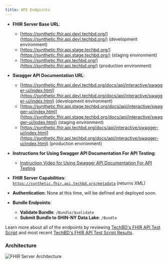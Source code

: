 ```yaml
---
title: API Endpoints
---
```


- **FHIR Server Base URL**: 
  -	[https://synthetic.fhir.api.devl.techbd.org/](https://synthetic.fhir.api.devl.techbd.org/)  (development environment)
  - [https://synthetic.fhir.api.stage.techbd.org/](https://synthetic.fhir.api.stage.techbd.org/) (staging environment)
  - [https://synthetic.fhir.api.techbd.org/](https://synthetic.fhir.api.techbd.org/)  (production environment)

- **Swagger API Documentation URL**:
  -	[https://synthetic.fhir.api.devl.techbd.org/docs/api/interactive/swagger-ui/index.html](https://synthetic.fhir.api.devl.techbd.org/docs/api/interactive/swagger-ui/index.html)  (development environment)
  - [https://synthetic.fhir.api.stage.techbd.org/docs/api/interactive/swagger-ui/index.html](https://synthetic.fhir.api.stage.techbd.org/docs/api/interactive/swagger-ui/index.html) (staging environment)
  - [https://synthetic.fhir.api.techbd.org/docs/api/interactive/swagger-ui/index.html](https://synthetic.fhir.api.techbd.org/docs/api/interactive/swagger-ui/index.html)  (production environment)
  
- **Instructions for Using Swagger API Documentation For API Testing**:
  -	[Instruction Video for Using Swagger API Documentation For API Testing](https://github.com/tech-by-design/docs.techbd.org/tree/main/src/content/docs/1115-hub/fhir-services/support/)

- **FHIR Server Capabilities**: [`https://synthetic.fhir.api.techbd.org/metadata`](https://synthetic.fhir.api.techbd.org/metadata) (returns XML)
- **Authentication**: None at this time, will be defined and deployed soon.
- **Bundle Endpoints**:
  - **Validate Bundle**: `/Bundle/$validate`
  - **Submit Bundle to SHIN-NY Data Lake**: `/Bundle`

Learn more about all of the endpoints by reviewing [TechBD's FHIR API Test Script](/docs.techbd.org/assurance/1115-waiver/ahc-hrsn/screening/regression-test-prime/fhir-service-prime/results/latest/src/fhir-service.test.http) and most recent [TechBD's FHIR API Test Script Results](/docs.techbd.org/1115-hub/fhir-services/regression-test-results/). 

### Architecture

![FHIR Server Architecture](/docs.techbd.org/content/docs/1115-hub/fhir-services/qcs-fhir-service.drawio.svg)